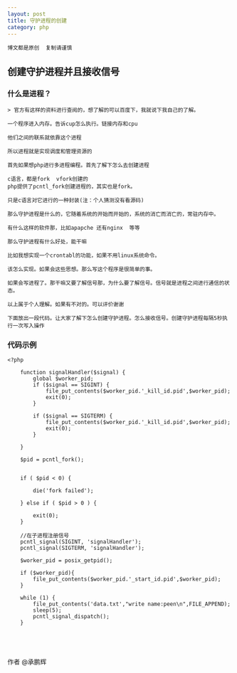 ```yaml
---
layout: post
title: 守护进程的创建
category: php
---
```


```
博文都是原创  复制请谨慎
```

## 创建守护进程并且接收信号

### 什么是进程？
    > 官方有这样的资料进行查阅的，想了解的可以百度下，我就说下我自己的了解。
	
	一个程序进入内存。告诉cup怎么执行。链接内存和cpu
    
    他们之间的联系就依靠这个进程
    
    所以进程就是实现调度和管理资源的
    
    首先如果想php进行多进程编程。首先了解下怎么去创建进程
    
    c语言，都是fork  vfork创建的
    php提供了pcntl_fork创建进程的，其实也是fork。
	
	只是c语言对它进行的一种封装(注：个人猜测没有看源码)
    
    那么守护进程是什么的，它随着系统的开始而开始的，系统的消亡而消亡的，常驻内存中。
	
	有什么这样的软件那，比如apapche 还有nginx  等等
    
    那么守护进程有什么好处，能干嘛
    
    比如我想实现一个crontabl的功能，如果不用linux系统命令。
	
	该怎么实现。如果会这些思想。那么写这个程序是很简单的事。
    
    如果会写进程了。那干嘛又要了解信号那，为什么要了解信号。信号就是进程之间进行通信的状态。
    
    以上属于个人理解。如果有不对的。可以评价谢谢  
    
    下面放出一段代码。让大家了解下怎么创建守护进程。怎么接收信号。创建守护进程每隔5秒执行一次写入操作

### 代码示例

```
<?php

    function signalHandler($signal) {
		global $worker_pid; 
	    if ($signal == SIGINT) {
	    	file_put_contents($worker_pid.'_kill_id.pid',$worker_pid);
	        exit(0);
	    }

	    if ($signal == SIGTERM) {
	    	file_put_contents($worker_pid.'_kill_id.pid',$worker_pid);
	        exit(0);
	    }

	}

	$pid = pcntl_fork();
	
	
	if ( $pid < 0) {
		
		die('fork failed');

	} else if ( $pid > 0 ) {
		
		exit(0);
	}

	//在子进程注册信号
	pcntl_signal(SIGINT, 'signalHandler');
	pcntl_signal(SIGTERM, 'signalHandler');

	$worker_pid = posix_getpid();

	if ($worker_pid){
		file_put_contents($worker_pid.'_start_id.pid',$worker_pid);
	}

	while (1) {
	    file_put_contents('data.txt',"write name:peen\n",FILE_APPEND);
	    sleep(5);
	    pcntl_signal_dispatch();
	}

	
	


```
作者
@承鹏辉 